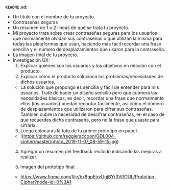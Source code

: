 **`README.md`**:

* Un título con el nombre de tu proyecto.
* Contraseñas seguras
* Un resumen de 1 o 2 líneas de qué se trata tu proyecto.
* Mi proyecto trata sobre crear contraseñas seguras para los usuarios que normalmente olvidan sus contraseñas o que utilizan la misma para todas las plataformas que usan, haciendo más fácil recordar una frase sencilla y el número de desplazamientos que usaron para la contraseña.
* La imagen final de tu proyecto.
* Investigación UX:
  1. Explicar quiénes son los usuarios y los objetivos en relación con el
    producto.
  2. Explicar cómo el producto soluciona los problemas/necesidades de dichos
    usuarios.
  * La solución que propongo es sencilla y fácil de entender para mis usuarios. Traté de hacer un diseño sencillo pero que cubriera las necesidades básicas, es decir, recordar una frase que normalmente ellos (los usuarios) puedan recordar fácilmente, así como el número de desplazamientos que utilizaron para cifrar sus contraseñas. También cubre la necesidad de descifrar contraseñas, en el caso de que recuerdes dicha contraseña, pero no la frase que usaste para cifrarla.
  3. Luego colocarás la foto de tu primer prototipo en papel.
  * !(https://github.com/reggieraccoon/GDL004-cipher/master/photo_2019-11-07_08-59-15.jpg)
  4. Agregar un resumen del feedback recibido indicando las mejoras a realizar.

  5. Imagen del prototipo final.
  * https://www.figma.com/file/bx8gpEjrvUgjBYr3VlfOUL/Prototipo-Cipher?node-id=0%3A1
